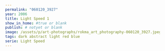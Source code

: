 ```yaml
---
permalink: "060120_3927"
year: 2006
title: Light Speed 1
show_in_home: #true or blank
publish: # notyet or blank
image: /assets/p/art-photographs/rokma_art_photography-060120_3927.jpeg
tags: dark abstract light red blue
serie: Light Speed
---
```

